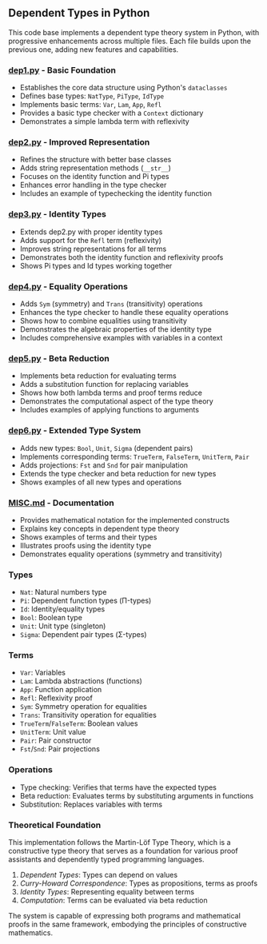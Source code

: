 
## Dependent Types in Python

This code base implements a dependent type theory system in Python, with progressive
enhancements across multiple files. Each file builds upon the previous one, adding new
features and capabilities.

### [dep1.py](./dep1.py) - Basic Foundation
- Establishes the core data structure using Python's `dataclasses`
- Defines base types: `NatType`, `PiType`, `IdType`
- Implements basic terms: `Var`, `Lam`, `App`, `Refl`
- Provides a basic type checker with a `Context` dictionary
- Demonstrates a simple lambda term with reflexivity

### [dep2.py](./dep2.py) - Improved Representation
- Refines the structure with better base classes
- Adds string representation methods (`__str__`)
- Focuses on the identity function and Pi types
- Enhances error handling in the type checker
- Includes an example of typechecking the identity function

### [dep3.py](./dep3.py) - Identity Types
- Extends dep2.py with proper identity types
- Adds support for the `Refl` term (reflexivity)
- Improves string representations for all terms
- Demonstrates both the identity function and reflexivity proofs
- Shows Pi types and Id types working together

### [dep4.py](./dep4.py) - Equality Operations
- Adds `Sym` (symmetry) and `Trans` (transitivity) operations
- Enhances the type checker to handle these equality operations
- Shows how to combine equalities using transitivity
- Demonstrates the algebraic properties of the identity type
- Includes comprehensive examples with variables in a context

### [dep5.py](./dep5.py) - Beta Reduction
- Implements beta reduction for evaluating terms
- Adds a substitution function for replacing variables
- Shows how both lambda terms and proof terms reduce
- Demonstrates the computational aspect of the type theory
- Includes examples of applying functions to arguments

### [dep6.py](./dep6.py) - Extended Type System
- Adds new types: `Bool`, `Unit`, `Sigma` (dependent pairs)
- Implements corresponding terms: `TrueTerm`, `FalseTerm`, `UnitTerm`, `Pair`
- Adds projections: `Fst` and `Snd` for pair manipulation
- Extends the type checker and beta reduction for new types
- Shows examples of all new types and operations

### [MISC.md](./MISC.md) - Documentation
- Provides mathematical notation for the implemented constructs
- Explains key concepts in dependent type theory
- Shows examples of terms and their types
- Illustrates proofs using the identity type
- Demonstrates equality operations (symmetry and transitivity)



### Types
- `Nat`: Natural numbers type
- `Pi`: Dependent function types (Π-types)
- `Id`: Identity/equality types
- `Bool`: Boolean type
- `Unit`: Unit type (singleton)
- `Sigma`: Dependent pair types (Σ-types)

### Terms
- `Var`: Variables
- `Lam`: Lambda abstractions (functions)
- `App`: Function application
- `Refl`: Reflexivity proof
- `Sym`: Symmetry operation for equalities
- `Trans`: Transitivity operation for equalities
- `TrueTerm`/`FalseTerm`: Boolean values
- `UnitTerm`: Unit value
- `Pair`: Pair constructor
- `Fst`/`Snd`: Pair projections

### Operations
- Type checking: Verifies that terms have the expected types
- Beta reduction: Evaluates terms by substituting arguments in functions
- Substitution: Replaces variables with terms


### Theoretical Foundation

This implementation follows the Martin-Löf Type Theory, which is a constructive
type theory that serves as a foundation for various proof assistants and dependently
typed programming languages.

1. *Dependent Types*: Types can depend on values
2. *Curry-Howard Correspondence*: Types as propositions, terms as proofs
3. *Identity Types*: Representing equality between terms
4. *Computation*: Terms can be evaluated via beta reduction

The system is capable of expressing both programs and mathematical proofs in the same
framework, embodying the principles of constructive mathematics.
